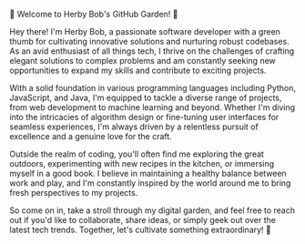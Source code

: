 🌱 Welcome to Herby Bob's GitHub Garden! 🌱

Hey there! I'm Herby Bob, a passionate software developer with a green thumb for cultivating innovative solutions and nurturing robust codebases. As an avid enthusiast of all things tech, I thrive on the challenges of crafting elegant solutions to complex problems and am constantly seeking new opportunities to expand my skills and contribute to exciting projects.

With a solid foundation in various programming languages including Python, JavaScript, and Java, I'm equipped to tackle a diverse range of projects, from web development to machine learning and beyond. Whether I'm diving into the intricacies of algorithm design or fine-tuning user interfaces for seamless experiences, I'm always driven by a relentless pursuit of excellence and a genuine love for the craft.

Outside the realm of coding, you'll often find me exploring the great outdoors, experimenting with new recipes in the kitchen, or immersing myself in a good book. I believe in maintaining a healthy balance between work and play, and I'm constantly inspired by the world around me to bring fresh perspectives to my projects.

So come on in, take a stroll through my digital garden, and feel free to reach out if you'd like to collaborate, share ideas, or simply geek out over the latest tech trends. Together, let's cultivate something extraordinary! 🚀
